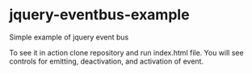 # jquery-eventbus-example
Simple example of jquery event bus

To see it in action clone repository and run index.html file.
You will see controls for emitting, deactivation, and activation of event. 
